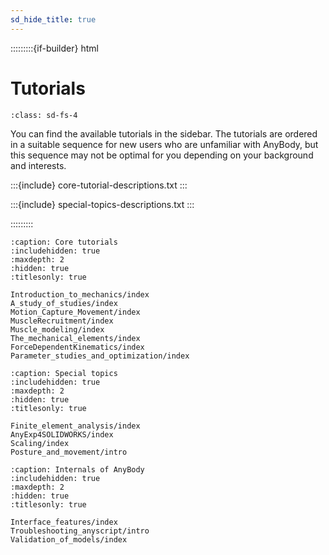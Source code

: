 ```yaml
---
sd_hide_title: true
---
```

:::::::::{if-builder} html

# **Tutorials**


```{rubric} All Tutorials
:class: sd-fs-4
```

You can find the available tutorials in the sidebar. The tutorials are ordered in a suitable sequence for new users who are unfamiliar with AnyBody, but this sequence may not be optimal for you depending on your background and interests.



:::{include} core-tutorial-descriptions.txt
:::


:::{include} special-topics-descriptions.txt
:::

:::::::::


```{toctree}
:caption: Core tutorials
:includehidden: true
:maxdepth: 2
:hidden: true
:titlesonly: true

Introduction_to_mechanics/index
A_study_of_studies/index
Motion_Capture_Movement/index
MuscleRecruitment/index
Muscle_modeling/index
The_mechanical_elements/index
ForceDependentKinematics/index
Parameter_studies_and_optimization/index

```


```{toctree}
:caption: Special topics
:includehidden: true
:maxdepth: 2
:hidden: true
:titlesonly: true

Finite_element_analysis/index
AnyExp4SOLIDWORKS/index
Scaling/index
Posture_and_movement/intro
```


```{toctree}
:caption: Internals of AnyBody
:includehidden: true
:maxdepth: 2
:hidden: true
:titlesonly: true

Interface_features/index
Troubleshooting_anyscript/intro
Validation_of_models/index
```




